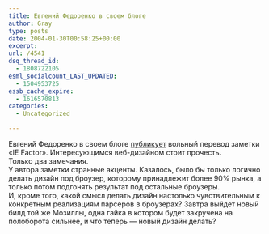 ```yaml
---
title: Евгений Федоренко в своем блоге
author: Gray
type: posts
date: 2004-01-30T00:58:25+00:00
excerpt:
url: /4541
dsq_thread_id:
  - 1808722105
esml_socialcount_LAST_UPDATED:
  - 1504953725
essb_cache_expire:
  - 1616570813
categories:
  - Uncategorized

---
```








Евгений Федоренко в своем блоге <a href="http://www.daysleepersdesign.com/blog/archive/2004/01/29/oaeoi_ie.html" target="_blank">публикует</a> вольный перевод заметки &#171;IE Factor&#187;. Интересующимся веб-дизайном стоит прочесть.  
Только два замечания.  
У автора заметки странные акценты. Казалось, было бы только логично делать дизайн под броузер, которому принадлежит более 90% рынка, а только потом подгонять результат под остальные броузеры.  
И, кроме того, какой смысл делать дизайн настолько чувствительным к конкретным реализациям парсеров в броузерах? Завтра выйдет новый билд той же Мозиллы, одна гайка в котором будет закручена на полоборота сильнее, и что теперь &#8212; новый дизайн делать?